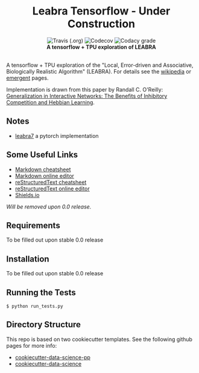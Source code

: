 <h1 align="center">Leabra Tensorflow - Under Construction</h1>
<!-- Pulled from the readme of pcdsdevices https://github.com/pcdshub/pcdsdevices -->

<!-- <p align="center"> -->
<!--   <a href="#motivation">Motivation</a> • -->
<!--   <a href="#installation">Installation</a> -->
<!-- </p> -->

<div align="center">
  <!-- Build Status -->
  <img alt="Travis (.org)" src="https://img.shields.io/travis/apra93/leabra-tf.svg?logo=travis&style=for-the-badge">
  <!-- Test Coverage -->
  <img alt="Codecov" src="https://img.shields.io/codecov/c/github/apra93/leabra-tf.svg?logo=codecov&style=for-the-badge">
  <!-- Code Grade -->
  <img alt="Codacy grade" src="https://img.shields.io/codacy/grade/ee0d0724c19b416aa84b5ce297cbeaca.svg?logo=codacy&style=for-the-badge"> 
<!-- Add in a break between the badges and the next section. Will likely not be necessary if there is a header after this -->
<div align="center">
  <strong>A tensorflow + TPU exploration of LEABRA</strong>
</div>
</div>
<br>

A tensorflow + TPU exploration of the "Local, Error-driven and Associative,
Biologically Realistic Algorithm" (LEABRA). For details see the
[wikipedia](https://en.wikipedia.org/wiki/Leabra) or [emergent](https://grey.colorado.edu/emergent/index.php/Leabra) pages.

Implementation is drawn from this paper by Randall C. O'Reilly: 
[Generalization in Interactive Networks: The Benefits of Inhibitory Competition and Hebbian Learning](https://www.mitpressjournals.org/doi/10.1162/08997660152002834).


## Notes

- [leabra7](https://github.com/cdgreenidge/leabra7) a pytorch implementation


## Some Useful Links

- [Markdown cheatsheet](https://github.com/adam-p/markdown-here/wiki/Markdown-Cheatsheet)
- [Markdown online editor](https://jbt.github.io/markdown-editor/)
- [reStructuredText cheatsheet](https://github.com/ralsina/rst-cheatsheet/blob/master/rst-cheatsheet.rst)
- [reStructuredText online editor](http://rst.ninjs.org/)
- [Shields.io](https://shields.io/)

*Will be removed upon 0.0 release.*

## Requirements

To be filled out upon stable 0.0 release

## Installation

To be filled out upon stable 0.0 release

## Running the Tests

```
$ python run_tests.py
```

## Directory Structure

This repo is based on two cookiecutter templates. See the following github pages for more info:

- [cookiecutter-data-science-pp](https://github.com/apra93/cookiecutter-data-science-pp)
- [cookiecutter-data-science](https://github.com/drivendata/cookiecutter-data-science)
